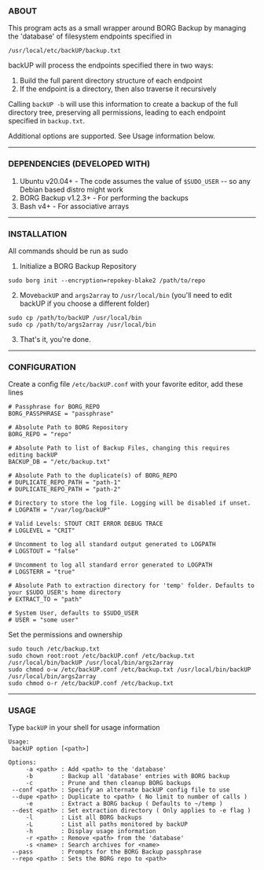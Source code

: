 ### **ABOUT**
This program acts as a small wrapper around BORG Backup by managing the 'database' of filesystem endpoints specified in

`/usr/local/etc/backUP/backup.txt`

backUP will process the endpoints specified there in two ways: 
1. Build the full parent directory structure of each endpoint
2. If the endpoint is a directory, then also traverse it recursively

Calling `backUP -b` will use this information to create a backup of the full directory tree, preserving all permissions, leading to each endpoint specified in `backup.txt`.

Additional options are supported. See Usage information below.

***
### DEPENDENCIES (DEVELOPED WITH)
1. Ubuntu v20.04+      - The code assumes the value of `$SUDO_USER` -- so any Debian based distro might work
2. BORG Backup v1.2.3+ - For performing the backups
3. Bash v4+            - For associative arrays

***
### INSTALLATION
All commands should be run as sudo
1. Initialize a BORG Backup Repository

`sudo borg init --encryption=repokey-blake2 /path/to/repo`

2. Move`backUP` and `args2array` to `/usr/local/bin` (you'll need to edit backUP if you choose a different folder)
```
sudo cp /path/to/backUP /usr/local/bin
sudo cp /path/to/args2array /usr/local/bin
```
3. That's it, you're done.

***
### CONFIGURATION
Create a config file `/etc/backUP.conf` with your favorite editor, add these lines
```
# Passphrase for BORG_REPO
BORG_PASSPHRASE = "passphrase"

# Absolute Path to BORG Repository
BORG_REPO = "repo"

# Absolute Path to list of Backup Files, changing this requires editing backUP
BACKUP_DB = "/etc/backup.txt"

# Absolute Path to the duplicate(s) of BORG_REPO
# DUPLICATE_REPO_PATH = "path-1"
# DUPLICATE_REPO_PATH = "path-2"

# Directory to store the log file. Logging will be disabled if unset.
# LOGPATH = "/var/log/backUP"

# Valid Levels: STOUT CRIT ERROR DEBUG TRACE
# LOGLEVEL = "CRIT"

# Uncomment to log all standard output generated to LOGPATH
# LOGSTOUT = "false"

# Uncomment to log all standard error generated to LOGPATH
# LOGSTERR = "true"

# Absolute Path to extraction directory for 'temp' folder. Defaults to your $SUDO_USER's home directory
# EXTRACT_TO = "path"

# System User, defaults to $SUDO_USER
# USER = "some user"
```

Set the permissions and ownership

```
sudo touch /etc/backup.txt
sudo chown root:root /etc/backUP.conf /etc/backup.txt /usr/local/bin/backUP /usr/local/bin/args2array
sudo chmod o-w /etc/backUP.conf /etc/backup.txt /usr/local/bin/backUP /usr/local/bin/args2array
sudo chmod o-r /etc/backUP.conf /etc/backup.txt
```
***
### USAGE
Type `backUP` in your shell for usage information

```
Usage:
 backUP option [<path>]

Options:
     -a <path> : Add <path> to the 'database'
     -b        : Backup all 'database' entries with BORG backup
     -c        : Prune and then cleanup BORG backups
 --conf <path> : Specify an alternate backUP config file to use
 --dupe <path> : Duplicate to <path> ( No limit to number of calls )
     -e        : Extract a BORG backup ( Defaults to ~/temp )
 --dest <path> : Set extraction directory ( Only applies to -e flag )
     -l        : List all BORG backups
     -L        : List all paths monitored by backUP
     -h        : Display usage information
     -r <path> : Remove <path> from the 'database'
     -s <name> : Search archives for <name>
 --pass        : Prompts for the BORG Backup passphrase
 --repo <path> : Sets the BORG repo to <path>
 ```
